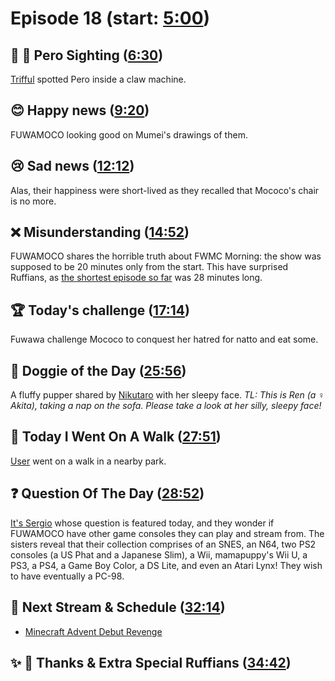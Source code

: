 # Episode 18 (start: [5:00](https://youtu.be/_scYvetrFEo?t=5m00s))

## 👀 💜 Pero Sighting ([6:30](https://youtu.be/_scYvetrFEo?t=6m30s))

[Trifful](https://twitter.com/Trifful/status/1699321925691183444) spotted Pero inside a claw machine.

## 😊 Happy news ([9:20](https://youtu.be/_scYvetrFEo?t=9m20s))

FUWAMOCO looking good on Mumei's drawings of them.

## 😢 Sad news ([12:12](https://youtu.be/_scYvetrFEo?t=12m12s))

Alas, their happiness were short-lived as they recalled that Mococo's chair is no more.

## ❌ Misunderstanding ([14:52](https://youtu.be/_scYvetrFEo?t=14m52s))

FUWAMOCO shares the horrible truth about FWMC Morning: the show was supposed to be 20 minutes only from the start. This have surprised Ruffians, as [the shortest episode so far](https://youtu.be/4IX46S1AiJk) was 28 minutes long.

## 🏆 Today's challenge ([17:14](https://youtu.be/_scYvetrFEo?t=17m14s))

Fuwawa challenge Mococo to conquest her hatred for natto and eat some.

## 🐶 Doggie of the Day ([25:56](https://youtu.be/_scYvetrFEo?t=25m56s))

A fluffy pupper shared by [Nikutaro](https://twitter.com/nikutaro1227/status/1691336877222371329) with her sleepy face. *TL: This is Ren (a ♀ Akita), taking a nap on the sofa.  Please take a look at her silly, sleepy face!*

## 🚶 Today I Went On A Walk ([27:51](https://youtu.be/_scYvetrFEo?t=27m51s))

[User](twitter_link) went on a walk in a nearby park.

## ❓ Question Of The Day ([28:52](https://youtu.be/_scYvetrFEo?t=28m52s))

[It's Sergio](https://twitter.com/SergioB_/status/1698246134702240026) whose question is featured today, and they wonder if FUWAMOCO have other game consoles they can play and stream from. The sisters reveal that their collection comprises of an SNES, an N64, two PS2 consoles (a US Phat and a Japanese Slim), a Wii, mamapuppy's Wii U, a PS3, a PS4, a Game Boy Color, a DS Lite, and even an Atari Lynx! They wish to have eventually a PC-98.

## 📅 Next Stream & Schedule ([32:14](https://youtu.be/_scYvetrFEo?t=32m14s))

* [Minecraft Advent Debut Revenge](https://youtu.be/Cljwt3qv1Ds)

## ✨ 🐾 Thanks & Extra Special Ruffians ([34:42](https://youtu.be/_scYvetrFEo?t=34m42s))

